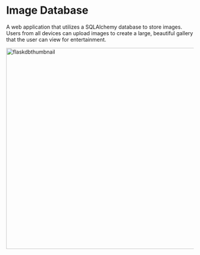 # Image Database 

A web application that utilizes a SQLAlchemy database to store images. Users from all devices can upload images to create a large, beautiful gallery that the user can view for entertainment.

<img width="540" alt="flaskdbthumbnail" src="https://user-images.githubusercontent.com/81705278/126019553-795492a8-14a3-4641-97d9-e0f9f81700db.PNG">
